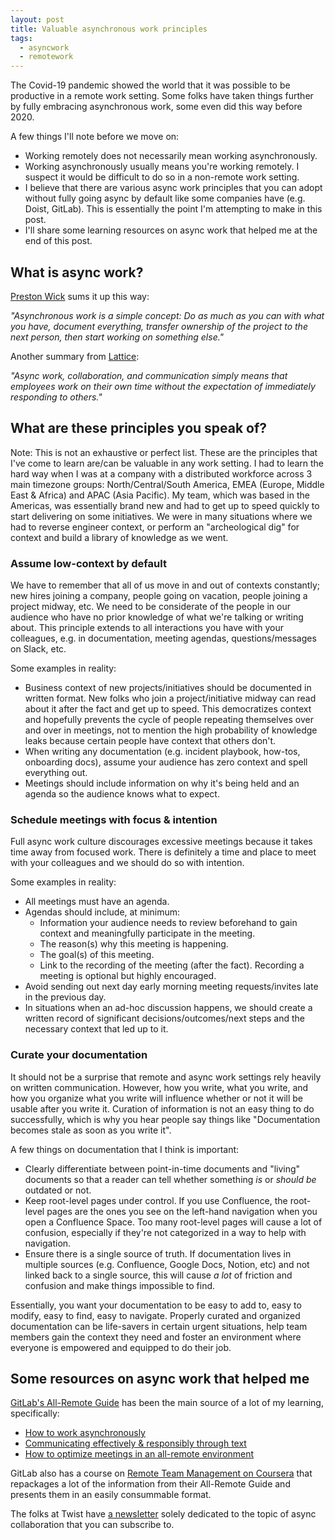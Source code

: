 ```yaml
---
layout: post
title: Valuable asynchronous work principles
tags:
  - asyncwork
  - remotework
---
```


The Covid-19 pandemic showed the world that it was possible to be productive in a remote work setting. Some folks have taken things further by fully embracing asynchronous work, some even did this way before 2020.

A few things I'll note before we move on:
- Working remotely does not necessarily mean working asynchronously.
- Working asynchronously usually means you're working remotely. I suspect it would be difficult to do so in a non-remote work setting.
- I believe that there are various async work principles that you can adopt without fully going async by default like some companies have (e.g. Doist, GitLab). This is essentially the point I'm attempting to make in this post.
- I'll share some learning resources on async work that helped me at the end of this post.

## What is async work?

[Preston Wick](https://remote.com/blog/elements-sustainable-remote-work-culture) sums it up this way:

_"Asynchronous work is a simple concept: Do as much as you can with what you have, document everything, transfer ownership of the project to the next person, then start working on something else."_

Another summary from [Lattice](https://lattice.com/library/what-is-asynchronous-work-heres-everything-you-need-to-know-to-implement-it-at-your-organization):

_"Async work, collaboration, and communication simply means that employees work on their own time without the expectation of immediately responding to others."_

## What are these principles you speak of?

Note: This is not an exhaustive or perfect list. These are the principles that I've come to learn are/can be valuable in any work setting. I had to learn the hard way when I was at a company with a distributed workforce across 3 main timezone groups: North/Central/South America, EMEA (Europe, Middle East & Africa) and APAC (Asia Pacific). My team, which was based in the Americas, was essentially brand new and had to get up to speed quickly to start delivering on some initiatives. We were in many situations where we had to reverse engineer context, or perform an "archeological dig" for context and build a library of knowledge as we went.

### Assume low-context by default

We have to remember that all of us move in and out of contexts constantly; new hires joining a company, people going on vacation, people joining a project midway, etc. We need to be considerate of the people in our audience who have no prior knowledge of what we're talking or writing about. This principle extends to all interactions you have with your colleagues, e.g. in documentation, meeting agendas, questions/messages on Slack, etc.

Some examples in reality:
- Business context of new projects/initiatives should be documented in written format. New folks who join a project/initiative midway can read about it after the fact and get up to speed. This democratizes context and hopefully prevents the cycle of people repeating themselves over and over in meetings, not to mention the high probability of knowledge leaks because certain people have context that others don't.
- When writing any documentation (e.g. incident playbook, how-tos, onboarding docs), assume your audience has zero context and spell everything out.
- Meetings should include information on why it's being held and an agenda so the audience knows what to expect.

### Schedule meetings with focus & intention

Full async work culture discourages excessive meetings because it takes time away from focused work. There is definitely a time and place to meet with your colleagues and we should do so with intention.

Some examples in reality:
- All meetings must have an agenda.
- Agendas should include, at minimum:
  - Information your audience needs to review beforehand to gain context and meaningfully participate in the meeting.
  - The reason(s) why this meeting is happening.
  - The goal(s) of this meeting.
  - Link to the recording of the meeting (after the fact). Recording a meeting is optional but highly encouraged.
- Avoid sending out next day early morning meeting requests/invites late in the previous day.
- In situations when an ad-hoc discussion happens, we should create a written record of significant decisions/outcomes/next steps and the necessary context that led up to it.

### Curate your documentation

It should not be a surprise that remote and async work settings rely heavily on written communication. However, how you write, what you write, and how you organize what you write will influence whether or not it will be usable after you write it. Curation of information is not an easy thing to do successfully, which is why you hear people say things like "Documentation becomes stale as soon as you write it".

A few things on documentation that I think is important:
- Clearly differentiate between point-in-time documents and "living" documents so that a reader can tell whether something _is_ or _should be_ outdated or not.
- Keep root-level pages under control. If you use Confluence, the root-level pages are the ones you see on the left-hand navigation when you open a Confluence Space. Too many root-level pages will cause a lot of confusion, especially if they're not categorized in a way to help with navigation.
- Ensure there is a single source of truth. If documentation lives in multiple sources (e.g. Confluence, Google Docs, Notion, etc) and not linked back to a single source, this will cause _a lot_ of friction and confusion and make things impossible to find.

Essentially, you want your documentation to be easy to add to, easy to modify, easy to find, easy to navigate. Properly curated and organized documentation can be life-savers in certain urgent situations, help team members gain the context they need and foster an environment where everyone is empowered and equipped to do their job.

## Some resources on async work that helped me

[GitLab's All-Remote Guide](https://about.gitlab.com/company/culture/all-remote/guide/) has been the main source of a lot of my learning, specifically:
- [How to work asynchronously](https://about.gitlab.com/company/culture/all-remote/asynchronous/)
- [Communicating effectively & responsibly through text](https://about.gitlab.com/company/culture/all-remote/effective-communication/)
- [How to optimize meetings in an all-remote environment](https://about.gitlab.com/company/culture/all-remote/meetings/)

GitLab also has a course on [Remote Team Management on Coursera](https://www.coursera.org/learn/remote-team-management) that repackages a lot of the information from their All-Remote Guide and presents them in an easily consummable format.

The folks at Twist have [a newsletter](https://async.twist.com/) solely dedicated to the topic of async collaboration that you can subscribe to.
